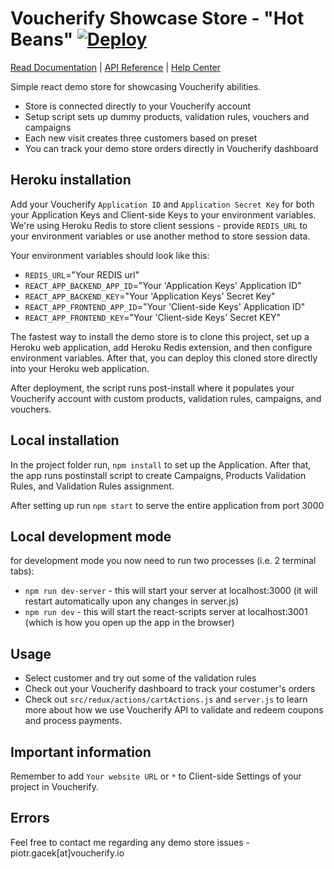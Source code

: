# Voucherify Showcase Store - "Hot Beans" [![Deploy](https://www.herokucdn.com/deploy/button.svg)](https://heroku.com/deploy?template=https://github.com/voucherifyio/voucherify-showcase-store/)
[Read Documentation](https://docs.voucherify.io/docs/welcome) | [API Reference](https://docs.voucherify.io/reference) | [Help Center](https://support.voucherify.io)

Simple react demo store for showcasing Voucherify abilities. 

* Store is connected directly to your Voucherify account
* Setup script sets up dummy products, validation rules, vouchers and campaigns
* Each new visit creates three customers based on preset
* You can track your demo store orders directly in Voucherify dashboard

## Heroku installation

Add your Voucherify `Application ID` and `Application Secret Key` for both your Application Keys and Client-side Keys to your environment variables. We're using Heroku Redis to store client sessions - provide 
`REDIS_URL` to your environment variables or use another method to store session data.

Your environment variables should look like this:

* `REDIS_URL`="Your REDIS url"
* `REACT_APP_BACKEND_APP_ID`="Your 'Application Keys' Application ID"
* `REACT_APP_BACKEND_KEY`="Your 'Application Keys' Secret Key"
* `REACT_APP_FRONTEND_APP_ID`="Your 'Client-side Keys' Application ID"
* `REACT_APP_FRONTEND_KEY`="Your 'Client-side Keys' Secret KEY"

The fastest way to install the demo store is to clone this project, set up a Heroku web application, add Heroku Redis extension, and then configure environment variables. After that, you can deploy this cloned store directly into your Heroku web application.

After deployment, the script runs post-install where it populates your Voucherify account with custom products, validation rules, campaigns, and vouchers.

## Local installation

In the project folder run, `npm install` to set up the Application. After that, the app runs postinstall script to create Campaigns, Products Validation Rules, and Validation Rules assignment.

After setting up run `npm start` to serve the entire application from port 3000

## Local development mode

for development mode you now need to run two processes (i.e. 2 terminal tabs):

* `npm run dev-server` - this will start your server at localhost:3000 (it will restart automatically upon any changes in server.js)
* `npm run dev` - this will start the react-scripts server at localhost:3001 (which is how you open up the app in the browser)

## Usage

* Select customer and try out some of the validation rules
* Check out your Voucherify dashboard to track your costumer's orders
* Check out `src/redux/actions/cartActions.js` and `server.js` to learn more about how we use Voucherify API to validate and redeem coupons and process payments.

## Important information

Remember to add `Your website URL` or `*` to Client-side Settings of your project in Voucherify.

## Errors

Feel free to contact me regarding any demo store issues - piotr.gacek[at]voucherify.io

